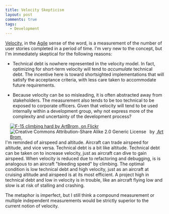 ```yaml
---
title: Velocity Skepticism
layout: post
comments: true
tags:
  - Development
---
```

[Velocity][1], in the [Agile][2] sense of the word, is a measurement of the number of user stories completed in a period of time. I'm very new to the concept, but I'm immediately skeptical for the following reasons:

*   Technical debt is nowhere represented in the velocity model. In fact, optimizing for short-term velocity will tend to *accumulate* technical debt. The incentive here is toward shortsighted implementations that will satisfy the acceptance criteria, with less care taken to accommodate future requirements.

*   Because velocity can be so misleading, it is often abstracted away from stakeholders. The measurement also tends to be too technical to be exposed to corporate officers. Given that velocity will tend to be used internally within a development group, why not express more of the complexity and uncertainty of the development process?
<span id="more"></span>

<div style="float:right; padding-left:15px" about='http://farm4.static.flickr.com/3261/2686928821_228c1bdb1c_m.jpg'>
  <a href='http://www.flickr.com/photos/art-sarah/2686928821/' target='_blank'><img xmlns:dct='http://purl.org/dc/terms/' href='http://purl.org/dc/dcmitype/StillImage' rel='dct:type' src='http://farm4.static.flickr.com/3261/2686928821_228c1bdb1c_m.jpg' alt='F-15 climbing hard by ArtBrom, on Flickr' title='F-15 climbing hard by ArtBrom, on Flickr' border='0' /></a><br /><a rel='license' href='http://creativecommons.org/licenses/by-sa/2.0/' target='_blank'><img src='http://i.creativecommons.org/l/by-sa/2.0/80x15.png' alt='Creative Commons Attribution-Share Alike 2.0 Generic License' title='Creative Commons Attribution-Share Alike 2.0 Generic License' border='0' align='left' /></a>&nbsp;&nbsp;by&nbsp;<a href='http://www.flickr.com/people/art-sarah/' target='_blank'>&nbsp;</a><a xmlns:cc='http://creativecommons.org/ns#' rel='cc:attributionURL' property='cc:attributionName' href='http://www.flickr.com/people/art-sarah/' target='_blank'>ArtBrom</a><a href='http://www.imagecodr.org/' target='_blank'>&nbsp;</a>
</div>

I'm reminded of airspeed and altitude. Aircraft can trade airspeed for altitude, and vice versa. Technical debt is a bit like altitude. Technical debt can be taken on to increase velocity, just as aircraft can dive to gain airspeed. When velocity is reduced due to refactoring and debugging, is is analogous to an aircraft "bleeding speed" by climbing. The optimal condition is low technical debt and high velocity, just as an aircraft at cruising altitude and airspeed is at its most efficient. A project high in technical debt and low in velocity is in trouble, like an aircraft flying low and slow is at risk of stalling and crashing.

The metaphor is imperfect, but I still think a compound measurement or multiple independent measurements would be strictly superior to the current notion of velocity.

[1]: http://guide.agilealliance.org/guide/velocity.html
[2]: http://agilemanifesto.org/
